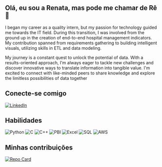 ## Olá, eu sou a Renata, mas pode me chamar de Rê 🤭

I began my career as a quality intern, but my passion for technology guided me towards the IT field. During this transition, I was involved from the ground up in the creation of end-to-end hospital management indicators. My contribution spanned from requirements gathering to building intelligent visuals, utilizing skills in ETL and data modeling.

My journey is a constant quest to unlock the potential of data. With a results-oriented approach, I'm always eager to tackle new challenges and discover innovative ways to translate information into tangible value. I'm excited to connect with like-minded peers to share knowledge and explore the limitless possibilities of data together

## Conecte-se comigo
[![LinkedIn](https://img.shields.io/badge/LinkedIn-000?style=for-the-badge&logo=linkedin&logoColor=0E76A8)](https://www.linkedin.com/in/SEUUSERNAME/)

## Habilidades

![Python](https://img.shields.io/badge/Python-000?style=for-the-badge&logo=python)
![C](https://img.shields.io/badge/C-000?style=for-the-badge&logo=c)
![C++](https://img.shields.io/badge/C%2B%2B-000?style=for-the-badge&logo=c%2B%2B&logoColor=00599C)
![PBI](https://img.shields.io/badge/PowerBI-F2C811?style=for-the-badge&logo=Power%20BI&logoColor=white)
![Excel](https://img.shields.io/badge/Microsoft_Excel-217346?style=for-the-badge&logo=microsoft-excel&logoColor=white
)
![SQL](https://img.shields.io/badge/MySQL-005C84?style=for-the-badge&logo=mysql&logoColor=white
)
![AWS](https://img.shields.io/badge/Amazon_AWS-FF9900?style=for-the-badge&logo=amazonaws&logoColor=white
)




## Minhas contribuições
[![Repo Card](https://github-readme-stats.vercel.app/api/pin/?username=Renatamoreirac&repo=dio-lab-open-source&bg_color=000&border_color=30A3DC&show_icons=true&icon_color=30A3DC&title_color=E94D5F&text_color=FFF)](https://github.com/Renatamoreirac/dio-lab-open-source)
